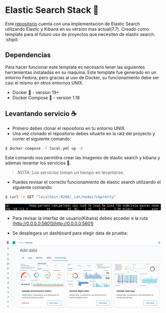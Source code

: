 # Elastic Search Stack :rainbow:

Este [repositorio](https://github.com/JeremySilvaSilva/elastic-search-docker) cuenta con una implementacion de Elastic Search utilizando Elastic y Kibana en su version mas actual(7.7). Creado como template para el futuro uso de proyectos que necesiten de elastic search. :shipit:

## Dependencias 

Para hacer funcionar este template es necesario tener las siguientes herramientas instaladas en su maquina. Este template fue generado en un entorno Fedora, pero gracias al uso de Docker, su funcionamiento debe ser casi el mismo en otros entornos UNIX.

- Docker :whale: - version 19+
- Docker Compose :whale2: - version 1.18

## Levantando servicio :coffee:

- Primero debes clonar el repositorio en tu entorno UNIX
- Una vez clonado el repositorio debes situarte en la raiz del proyecto y correr el siguiente comando:

```sh
$ docker-compose -f local.yml up -d
```
Este comando nos permitira crear las imagenes de elastic search y kibana y ademas levantar los servicios :rocket:. 
> *NOTA*: Los servicios toman un tiempo en levantarse.

- Puedes revisar el correcto funcionamiento de elastic search utilizando el siguiente comando:

```sh
$ curl -X GET "localhost:9200/_cat/nodes?v&pretty"
```

![Elastic Response](/screenshots/elastic_response.png)

- Para revisar la interfaz de usuario(Kibana) debes acceder e la ruta [http://0.0.0.0:5601](http://0.0.0.0:5601)

- Se desplegara un dashboard para elegir data de prueba:


![Kibana Response](/screenshots/kibana_dashboard.png)



<!-- 
title: "Elastic Search Stack"
author: 
    - name: "JeremySilvaSilva"
    - url: https://github.com/JeremySilvaSilva
date: 16-06-2020 
-->

